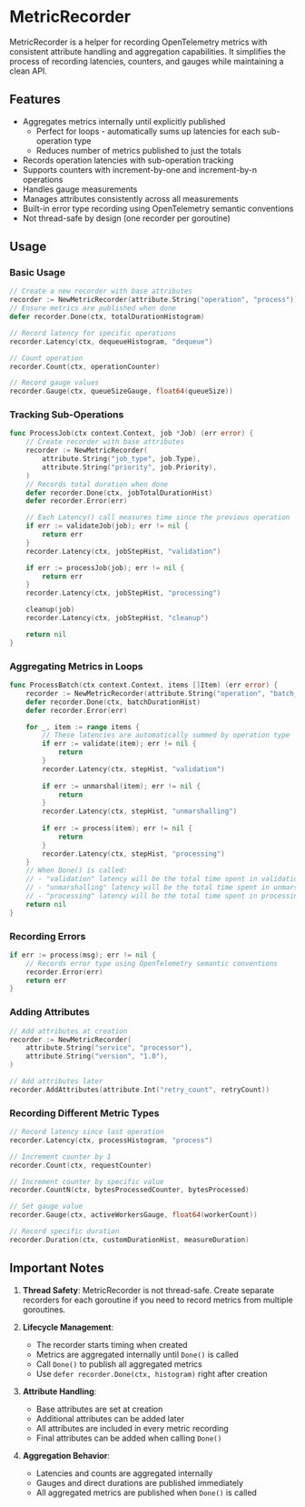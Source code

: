 # MetricRecorder

MetricRecorder is a helper for recording OpenTelemetry metrics with consistent attribute handling and aggregation capabilities. It simplifies the process of recording latencies, counters, and gauges while maintaining a clean API.

## Features

- Aggregates metrics internally until explicitly published
  - Perfect for loops - automatically sums up latencies for each sub-operation type
  - Reduces number of metrics published to just the totals
- Records operation latencies with sub-operation tracking
- Supports counters with increment-by-one and increment-by-n operations
- Handles gauge measurements
- Manages attributes consistently across all measurements
- Built-in error type recording using OpenTelemetry semantic conventions
- Not thread-safe by design (one recorder per goroutine)

## Usage

### Basic Usage

```go
// Create a new recorder with base attributes
recorder := NewMetricRecorder(attribute.String("operation", "process"))
// Ensure metrics are published when done
defer recorder.Done(ctx, totalDurationHistogram)

// Record latency for specific operations
recorder.Latency(ctx, dequeueHistogram, "dequeue")

// Count operation
recorder.Count(ctx, operationCounter)

// Record gauge values
recorder.Gauge(ctx, queueSizeGauge, float64(queueSize))
```

### Tracking Sub-Operations

```go
func ProcessJob(ctx context.Context, job *Job) (err error) {
    // Create recorder with base attributes
    recorder := NewMetricRecorder(
        attribute.String("job_type", job.Type),
        attribute.String("priority", job.Priority),
    )
    // Records total duration when done
    defer recorder.Done(ctx, jobTotalDurationHist)
    defer recorder.Error(err)

    // Each Latency() call measures time since the previous operation
    if err := validateJob(job); err != nil {
        return err
    }
    recorder.Latency(ctx, jobStepHist, "validation")

    if err := processJob(job); err != nil {
        return err
    }
    recorder.Latency(ctx, jobStepHist, "processing")

    cleanup(job)
    recorder.Latency(ctx, jobStepHist, "cleanup")

    return nil
}
```

### Aggregating Metrics in Loops

```go
func ProcessBatch(ctx context.Context, items []Item) (err error) {
    recorder := NewMetricRecorder(attribute.String("operation", "batch_process"))
    defer recorder.Done(ctx, batchDurationHist)
    defer recorder.Error(err)

    for _, item := range items {
        // These latencies are automatically summed by operation type
        if err := validate(item); err != nil {
            return
        }
        recorder.Latency(ctx, stepHist, "validation")
    
        if err := unmarshal(item); err != nil {
            return
        }
        recorder.Latency(ctx, stepHist, "unmarshalling")
    
        if err := process(item); err != nil {
            return
        }
        recorder.Latency(ctx, stepHist, "processing")
    }
    // When Done() is called:
    // - "validation" latency will be the total time spent in validation across all items
    // - "unmarshalling" latency will be the total time spent in unmarshalling across all items
    // - "processing" latency will be the total time spent in processing across all items
    return nil
}
```

### Recording Errors

```go
if err := process(msg); err != nil {
    // Records error type using OpenTelemetry semantic conventions
    recorder.Error(err)
    return err
}
```

### Adding Attributes

```go
// Add attributes at creation
recorder := NewMetricRecorder(
    attribute.String("service", "processor"),
    attribute.String("version", "1.0"),
)

// Add attributes later
recorder.AddAttributes(attribute.Int("retry_count", retryCount))
```

### Recording Different Metric Types

```go
// Record latency since last operation
recorder.Latency(ctx, processHistogram, "process")

// Increment counter by 1
recorder.Count(ctx, requestCounter)

// Increment counter by specific value
recorder.CountN(ctx, bytesProcessedCounter, bytesProcessed)

// Set gauge value
recorder.Gauge(ctx, activeWorkersGauge, float64(workerCount))

// Record specific duration
recorder.Duration(ctx, customDurationHist, measureDuration)
```

## Important Notes

1. **Thread Safety**: MetricRecorder is not thread-safe. Create separate recorders for each goroutine if you need to record metrics from multiple goroutines.

2. **Lifecycle Management**:
    - The recorder starts timing when created
    - Metrics are aggregated internally until `Done()` is called
    - Call `Done()` to publish all aggregated metrics
    - Use `defer recorder.Done(ctx, histogram)` right after creation

3. **Attribute Handling**:
    - Base attributes are set at creation
    - Additional attributes can be added later
    - All attributes are included in every metric recording
    - Final attributes can be added when calling `Done()`

4. **Aggregation Behavior**:
    - Latencies and counts are aggregated internally
    - Gauges and direct durations are published immediately
    - All aggregated metrics are published when `Done()` is called